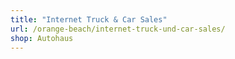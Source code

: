 ```yaml
---
title: "Internet Truck & Car Sales"
url: /orange-beach/internet-truck-und-car-sales/
shop: Autohaus
---
```

